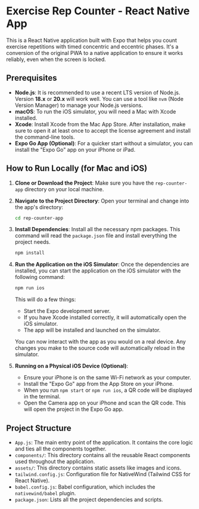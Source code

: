 # Exercise Rep Counter - React Native App

This is a React Native application built with Expo that helps you count exercise repetitions with timed concentric and eccentric phases. It's a conversion of the original PWA to a native application to ensure it works reliably, even when the screen is locked.

## Prerequisites

- **Node.js**: It is recommended to use a recent LTS version of Node.js. Version **18.x** or **20.x** will work well. You can use a tool like `nvm` (Node Version Manager) to manage your Node.js versions.
- **macOS**: To run the iOS simulator, you will need a Mac with Xcode installed.
- **Xcode**: Install Xcode from the Mac App Store. After installation, make sure to open it at least once to accept the license agreement and install the command-line tools.
- **Expo Go App (Optional)**: For a quicker start without a simulator, you can install the "Expo Go" app on your iPhone or iPad.

## How to Run Locally (for Mac and iOS)

1.  **Clone or Download the Project**:
    Make sure you have the `rep-counter-app` directory on your local machine.

2.  **Navigate to the Project Directory**:
    Open your terminal and change into the app's directory:

    ```bash
    cd rep-counter-app
    ```

3.  **Install Dependencies**:
    Install all the necessary npm packages. This command will read the `package.json` file and install everything the project needs.

    ```bash
    npm install
    ```

4.  **Run the Application on the iOS Simulator**:
    Once the dependencies are installed, you can start the application on the iOS simulator with the following command:

    ```bash
    npm run ios
    ```

    This will do a few things:
    - Start the Expo development server.
    - If you have Xcode installed correctly, it will automatically open the iOS simulator.
    - The app will be installed and launched on the simulator.

    You can now interact with the app as you would on a real device. Any changes you make to the source code will automatically reload in the simulator.

5.  **Running on a Physical iOS Device (Optional)**:
    - Ensure your iPhone is on the same Wi-Fi network as your computer.
    - Install the "Expo Go" app from the App Store on your iPhone.
    - When you run `npm start` or `npm run ios`, a QR code will be displayed in the terminal.
    - Open the Camera app on your iPhone and scan the QR code. This will open the project in the Expo Go app.

## Project Structure

- `App.js`: The main entry point of the application. It contains the core logic and ties all the components together.
- `components/`: This directory contains all the reusable React components used throughout the application.
- `assets/`: This directory contains static assets like images and icons.
- `tailwind.config.js`: Configuration file for NativeWind (Tailwind CSS for React Native).
- `babel.config.js`: Babel configuration, which includes the `nativewind/babel` plugin.
- `package.json`: Lists all the project dependencies and scripts.
